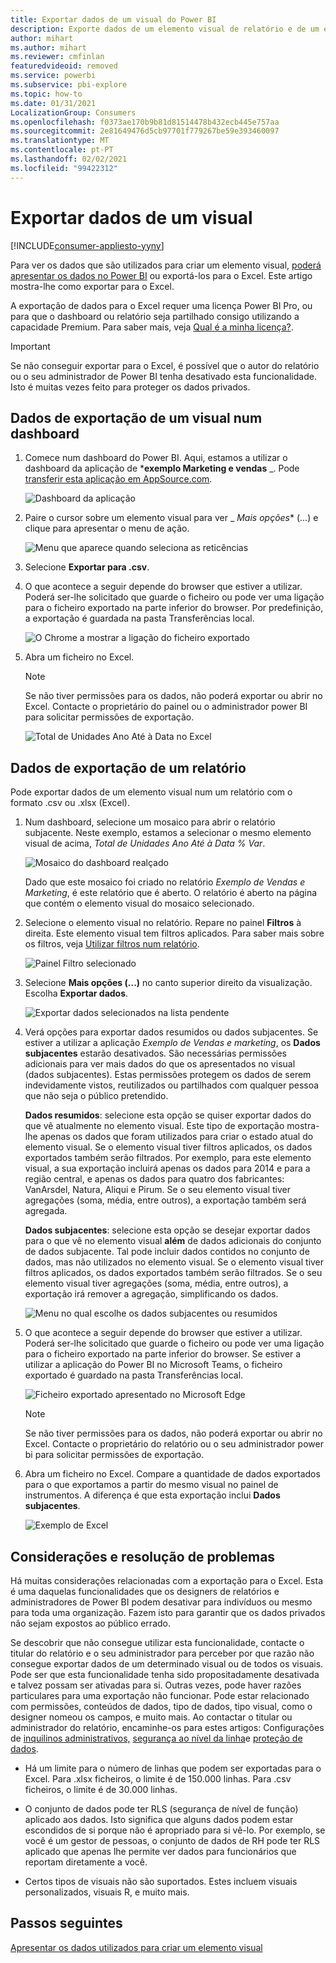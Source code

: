 ```yaml
---
title: Exportar dados de um visual do Power BI
description: Exporte dados de um elemento visual de relatório e de um elemento visual de dashboard e veja-os no Excel.
author: mihart
ms.author: mihart
ms.reviewer: cmfinlan
featuredvideoid: removed
ms.service: powerbi
ms.subservice: pbi-explore
ms.topic: how-to
ms.date: 01/31/2021
LocalizationGroup: Consumers
ms.openlocfilehash: f0373ae170b9b81d81514478b432ecb445e757aa
ms.sourcegitcommit: 2e81649476d5cb97701f779267be59e393460097
ms.translationtype: MT
ms.contentlocale: pt-PT
ms.lasthandoff: 02/02/2021
ms.locfileid: "99422312"
---
```

# <a name="export-data-from-a-visual"></a>Exportar dados de um visual

[!INCLUDE[consumer-appliesto-yyny](../includes/consumer-appliesto-yyny.md)]


Para ver os dados que são utilizados para criar um elemento visual, [poderá apresentar os dados no Power BI](end-user-show-data.md) ou exportá-los para o Excel. Este artigo mostra-lhe como exportar para o Excel.

A exportação de dados para o Excel requer uma licença Power BI Pro, ou para que o dashboard ou relatório seja partilhado consigo utilizando a capacidade Premium. Para saber mais, veja [Qual é a minha licença?](end-user-license.md). 

> [!IMPORTANT]
> Se não conseguir exportar para o Excel, é possível que o autor do relatório ou o seu administrador de Power BI tenha desativado esta funcionalidade. Isto é muitas vezes feito para proteger os dados privados.


## <a name="export-data-from-a-visual-on-a-dashboard"></a>Dados de exportação de um visual num dashboard

1. Comece num dashboard do Power BI. Aqui, estamos a utilizar o dashboard da aplicação de ***exemplo Marketing e vendas** _. Pode [transferir esta aplicação em AppSource.com](https://appsource.microsoft.com/en-us/product/power-bi/microsoft-retail-analysis-sample.salesandmarketingsample).

    ![Dashboard da aplicação](media/end-user-export/power-bi-dashboard.png)

2. Paire o cursor sobre um elemento visual para ver _ *Mais opções** (...) e clique para apresentar o menu de ação.

    ![Menu que aparece quando seleciona as reticências](media/end-user-export/power-bi-option-menu.png)

3. Selecione **Exportar para .csv**.

4. O que acontece a seguir depende do browser que estiver a utilizar. Poderá ser-lhe solicitado que guarde o ficheiro ou pode ver uma ligação para o ficheiro exportado na parte inferior do browser. Por predefinição, a exportação é guardada na pasta Transferências local. 

    ![O Chrome a mostrar a ligação do ficheiro exportado](media/end-user-export/power-bi-dashboards-export.png)

5. Abra um ficheiro no Excel. 

    > [!NOTE]
    > Se não tiver permissões para os dados, não poderá exportar ou abrir no Excel. Contacte o proprietário do painel ou o administrador power BI para solicitar permissões de exportação. 

    ![Total de Unidades Ano Até à Data no Excel](media/end-user-export/power-bi-excel.png)


## <a name="export-data-from-a-visual-in-a-report"></a>Dados de exportação de um relatório
Pode exportar dados de um elemento visual num um relatório com o formato .csv ou .xlsx (Excel). 

1. Num dashboard, selecione um mosaico para abrir o relatório subjacente.  Neste exemplo, estamos a selecionar o mesmo elemento visual de acima, *Total de Unidades Ano Até à Data % Var*. 

    ![Mosaico do dashboard realçado](media/end-user-export/power-bi-export-tile.png)

    Dado que este mosaico foi criado no relatório *Exemplo de Vendas e Marketing*, é este relatório que é aberto. O relatório é aberto na página que contém o elemento visual do mosaico selecionado. 

2. Selecione o elemento visual no relatório. Repare no painel **Filtros** à direita. Este elemento visual tem filtros aplicados. Para saber mais sobre os filtros, veja [Utilizar filtros num relatório](end-user-report-filter.md).

    ![Painel Filtro selecionado](media/end-user-export/power-bi-export-filter-pane.png)


3. Selecione **Mais opções (...)** no canto superior direito da visualização. Escolha **Exportar dados**.

    ![Exportar dados selecionados na lista pendente](media/end-user-export/power-bi-export-reports.png)

4. Verá opções para exportar dados resumidos ou dados subjacentes. Se estiver a utilizar a aplicação *Exemplo de Vendas e marketing*, os **Dados subjacentes** estarão desativados. São necessárias permissões adicionais para ver mais dados do que os apresentados no visual (dados subjacentes). Estas permissões protegem os dados de serem indevidamente vistos, reutilizados ou partilhados com qualquer pessoa que não seja o público pretendido.

    **Dados resumidos**: selecione esta opção se quiser exportar dados do que vê atualmente no elemento visual.  Este tipo de exportação mostra-lhe apenas os dados que foram utilizados para criar o estado atual do elemento visual. Se o elemento visual tiver filtros aplicados, os dados exportados também serão filtrados. Por exemplo, para este elemento visual, a sua exportação incluirá apenas os dados para 2014 e para a região central, e apenas os dados para quatro dos fabricantes: VanArsdel, Natura, Aliqui e Pirum. Se o seu elemento visual tiver agregações (soma, média, entre outros), a exportação também será agregada. 
  

    **Dados subjacentes**: selecione esta opção se desejar exportar dados para o que vê no elemento visual **além** de dados adicionais do conjunto de dados subjacente.  Tal pode incluir dados contidos no conjunto de dados, mas não utilizados no elemento visual. Se o elemento visual tiver filtros aplicados, os dados exportados também serão filtrados.  Se o seu elemento visual tiver agregações (soma, média, entre outros), a exportação irá remover a agregação, simplificando os dados. 

    ![Menu no qual escolhe os dados subjacentes ou resumidos](media/end-user-export/power-bi-export-underlying.png)

5. O que acontece a seguir depende do browser que estiver a utilizar. Poderá ser-lhe solicitado que guarde o ficheiro ou pode ver uma ligação para o ficheiro exportado na parte inferior do browser. Se estiver a utilizar a aplicação do Power BI no Microsoft Teams, o ficheiro exportado é guardado na pasta Transferências local. 

    ![Ficheiro exportado apresentado no Microsoft Edge](media/end-user-export/power-bi-export-edge-screen.png)

    > [!NOTE]
    > Se não tiver permissões para os dados, não poderá exportar ou abrir no Excel. Contacte o proprietário do relatório ou o seu administrador power bi para solicitar permissões de exportação. 


6. Abra um ficheiro no Excel. Compare a quantidade de dados exportados para o que exportamos a partir do mesmo visual no painel de instrumentos. A diferença é que esta exportação inclui **Dados subjacentes**. 

    ![Exemplo de Excel](media/end-user-export/power-bi-underlying.png)

## <a name="considerations-and-troubleshooting"></a>Considerações e resolução de problemas
Há muitas considerações relacionadas com a exportação para o Excel. Esta é uma daquelas funcionalidades que os designers de relatórios e administradores de Power BI podem desativar para indivíduos ou mesmo para toda uma organização. Fazem isto para garantir que os dados privados não sejam expostos ao público errado. 

Se descobrir que não consegue utilizar esta funcionalidade, contacte o titular do relatório e o seu administrador para perceber por que razão não consegue exportar dados de um determinado visual ou de todos os visuais. Pode ser que esta funcionalidade tenha sido propositadamente desativada e talvez possam ser ativadas para si.  Outras vezes, pode haver razões particulares para uma exportação não funcionar.  Pode estar relacionado com permissões, conteúdos de dados, tipo de dados, tipo visual, como o designer nomeou os campos, e muito mais. Ao contactar o titular ou administrador do relatório, encaminhe-os para estes artigos: Configurações de [inquilinos administrativos,](../guidance/admin-tenant-settings.md) [segurança ao nível da linha](../admin/service-admin-rls.md)e [proteção de dados](../admin/service-security-data-protection-overview.md).

- Há um limite para o número de linhas que podem ser exportadas para o Excel.  Para .xlsx ficheiros, o limite é de 150.000 linhas.  Para .csv ficheiros, o limite é de 30.000 linhas. 

- O conjunto de dados pode ter RLS (segurança de nível de função) aplicado aos dados. Isto significa que alguns dados podem estar escondidos de si porque não é apropriado para si vê-lo.  Por exemplo, se você é um gestor de pessoas, o conjunto de dados de RH pode ter RLS aplicado que apenas lhe permite ver dados para funcionários que reportam diretamente a você. 

- Certos tipos de visuais não são suportados. Estes incluem visuais personalizados, visuais R, e muito mais. 

## <a name="next-steps"></a>Passos seguintes

[Apresentar os dados utilizados para criar um elemento visual](end-user-show-data.md)